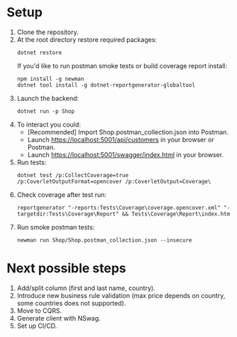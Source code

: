 # Setup
  1. Clone the repository.
  2. At the root directory restore required packages:
     ```
     dotnet restore
     ```
	 If you'd like to run postman smoke tests or build coverage report install:
	 ```
	 npm install -g newman
	 dotnet tool install -g dotnet-reportgenerator-globaltool
	 ```
  3. Launch the backend:
     ```
	 dotnet run -p Shop
	 ```
  4. To interact you could:
	 - [Recommended] Import Shop.postman_collection.json into Postman.
	 - Launch [https://localhost:5001/api/customers](https://localhost:5001/api/customers) in your browser or Postman.
	 - Launch [https://localhost:5001/swagger/index.html](https://localhost:5001/swagger/index.html) in your browser.
  5. Run tests:
	 ```
	 dotnet test /p:CollectCoverage=true /p:CoverletOutputFormat=opencover /p:CoverletOutput=Coverage\
	 ```
  6. Check coverage after test run:
     ```
	 reportgenerator "-reports:Tests\Coverage\coverage.opencover.xml" "-targetdir:Tests\Coverage\Report" && Tests\Coverage\Report\index.htm
	 ```
  7. Run smoke postman tests:
	 ```
	 newman run Shop/Shop.postman_collection.json --insecure
	 ```

# Next possible steps
1. Add/split column (first and last name, country).
2. Introduce new business rule validation (max price depends on country, some countries does not supported).
3. Move to CQRS.
4. Generate client with NSwag.
5. Set up CI/CD.